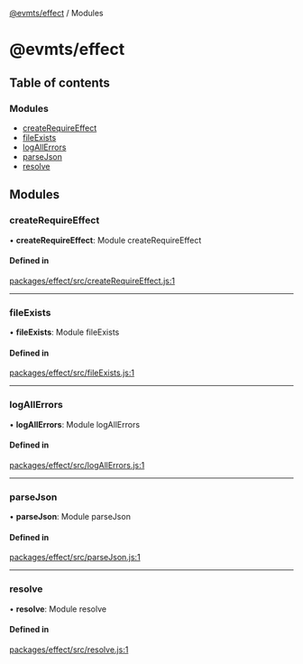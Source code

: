 [@evmts/effect](README.md) / Modules

# @evmts/effect

## Table of contents

### Modules

- [createRequireEffect](undefined)
- [fileExists](undefined)
- [logAllErrors](undefined)
- [parseJson](undefined)
- [resolve](undefined)

## Modules

### createRequireEffect

• **createRequireEffect**: Module createRequireEffect

#### Defined in

[packages/effect/src/createRequireEffect.js:1](https://github.com/evmts/evmts-monorepo/blob/main/packages/effect/src/createRequireEffect.js#L1)

___

### fileExists

• **fileExists**: Module fileExists

#### Defined in

[packages/effect/src/fileExists.js:1](https://github.com/evmts/evmts-monorepo/blob/main/packages/effect/src/fileExists.js#L1)

___

### logAllErrors

• **logAllErrors**: Module logAllErrors

#### Defined in

[packages/effect/src/logAllErrors.js:1](https://github.com/evmts/evmts-monorepo/blob/main/packages/effect/src/logAllErrors.js#L1)

___

### parseJson

• **parseJson**: Module parseJson

#### Defined in

[packages/effect/src/parseJson.js:1](https://github.com/evmts/evmts-monorepo/blob/main/packages/effect/src/parseJson.js#L1)

___

### resolve

• **resolve**: Module resolve

#### Defined in

[packages/effect/src/resolve.js:1](https://github.com/evmts/evmts-monorepo/blob/main/packages/effect/src/resolve.js#L1)

